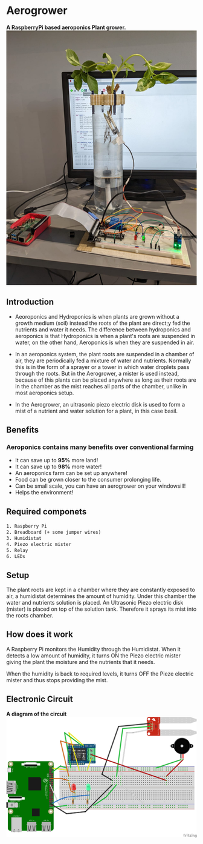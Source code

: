 # Aerogrower
**A RaspberryPi based aeroponics Plant grower.**
![The AeroGrower](images/Aerogrower.jpeg)

## Introduction
 - Aeoroponics and Hydroponics is when plants are grown without a growth medium (soil) instead the roots of the plant are direct;y fed the nutrients and water it needs.
 The difference between hydroponics and aeroponics is that Hydroponics is when a plant's roots are suspended in water, on the other hand, Aeroponics is when they are suspended in air.

 - In an aeroponics system, the plant roots are suspended in a chamber of air, they are periodically fed a mixture of water and nutrients. Normally this is in the form of a sprayer or a tower in which water droplets pass through the roots. But in the Aerogrower, a mister is used instead, because of this plants can be placed anywhere as long as their roots are in the chamber as the mist reaches all parts of the chamber, unlike in most aeroponics setup.

 - In the Aerogrower, an ultrasonic piezo electric disk is used to form a mist of a nutrient and water solution for a plant, in this case basil.

 ## Benefits
### Aeroponics contains many benefits over conventional farming
- It can save up to **95%** more land!
- It can save up to **98%** more water!
- An aeroponics farm can be set up anywhere!
- Food can be grown closer to the consumer prolonging life.
- Can be small scale, you can have an aerogrower on your windowsill!
- Helps the environment!
 ## Required componets
    1. Raspberry Pi
    2. Breadboard (+ some jumper wires)
    3. Humidistat
    4. Piezo electric mister
    5. Relay
    6. LEDs


 ## Setup
The plant roots are kept in a chamber where they are constantly exposed to air, a humidistat determines the amount of humidity.
Under this chamber the water and nutrients solution is placed.
An Ultrasonic Piezo electric disk (mister) is placed on top of the solution tank. Therefore it sprays its mist into the roots chamber.

## How does it work

   A Raspberry Pi monitors the Humidity through the Humidistat. When it detects a low amount of humidity, it turns ON the Piezo electric mister giving the plant the moisture and the nutrients that it needs.

   When the humidity is back to required levels, it turns OFF the Pieze electric mister and thus stops providing the mist.

## Electronic Circuit
**A diagram of the circuit**
![The AeroGrower circuit](images/R_pi_pr1_bb.jpg)
